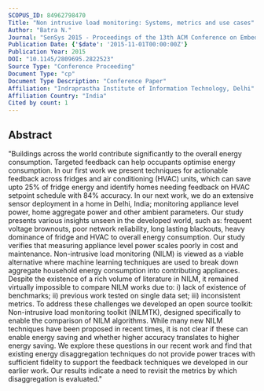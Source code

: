 ```yaml
---
SCOPUS_ID: 84962798470
Title: "Non intrusive load monitoring: Systems, metrics and use cases"
Author: "Batra N."
Journal: "SenSys 2015 - Proceedings of the 13th ACM Conference on Embedded Networked Sensor Systems"
Publication Date: {'$date': '2015-11-01T00:00:00Z'}
Publication Year: 2015
DOI: "10.1145/2809695.2822523"
Source Type: "Conference Proceeding"
Document Type: "cp"
Document Type Description: "Conference Paper"
Affiliation: "Indraprastha Institute of Information Technology, Delhi"
Affiliation Country: "India"
Cited by count: 1
---
```


## Abstract
"Buildings across the world contribute significantly to the overall energy consumption. Targeted feedback can help occupants optimise energy consumption. In our first work we present techniques for actionable feedback across fridges and air conditioning (HVAC) units, which can save upto 25% of fridge energy and identify homes needing feedback on HVAC setpoint schedule with 84% accuracy. In our next work, we do an extensive sensor deployment in a home in Delhi, India; monitoring appliance level power, home aggregate power and other ambient parameters. Our study presents various insights unseen in the developed world, such as: frequent voltage brownouts, poor network reliability, long lasting blackouts, heavy dominance of fridge and HVAC to overall energy consumption. Our study verifies that measuring appliance level power scales poorly in cost and maintenance. Non-intrusive load monitoring (NILM) is viewed as a viable alternative where machine learning techniques are used to break down aggregate household energy consumption into contributing appliances. Despite the existence of a rich volume of literature in NILM, it remained virtually impossible to compare NILM works due to: i) lack of existence of benchmarks; ii) previous work tested on single data set; iii) inconsistent metrics. To address these challenges we developed an open source toolkit: Non-intrusive load monitoring toolkit (NILMTK), designed specifically to enable the comparison of NILM algorithms. While many new NILM techniques have been proposed in recent times, it is not clear if these can enable energy saving and whether higher accuracy translates to higher energy saving. We explore these questions in our recent work and find that existing energy disaggregation techniques do not provide power traces with sufficient fidelity to support the feedback techniques we developed in our earlier work. Our results indicate a need to revisit the metrics by which disaggregation is evaluated."

